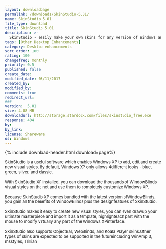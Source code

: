 ```yaml
---
layout: downloadpage
permalink: /downloads/SkinStudio-5,01/
name: SkinStudio 5.01
file_type: download
title: SkinStudio 5.01
description: >-
  SkinStudio - easily make your own skins for any version of Windows and other popular programs
tags: [Other Desktop Enhancements]
category: Desktop enhancements
sort_order: 100
rating: 100
changefreq: monthly
priority: 0.5
published: false
create_date: 
modified_date: 03/11/2017
created_by: 
modified_by: 
comments: true
redirect_url: 
### 
version:  5.01
size: 4.88 MB
downloadurl: http://storage.stardock.com/files/skinstudio_free.exe
response: 404
by: 
by_link: 
license: Shareware
os: Windows
---
```


{% include download-header.html download=page%}

<p style="fix-download-text !important">
<p><font size="2"><p>SkinStudio is a useful software which enables Windows XP to add, edit,and create new visual styles. By default, Windows XP only allows 4different looks - blue, green, silver, and classic. <br />
<br />
With SkinStudio XP installed, you can download the thousands of WindowBlinds visual styles on the net and use them to completely customize Windows XP. <br />
<br />
Because SkinStudio XP comes bundled with the latest version ofWindowBlinds, you gain all the benefits of WindowBlinds plus the designfeatures of SkinStudio. <br />
<br />
SkinStudio makes it easy to create new visual styles, you can even drawup your ultimate masterpiece and import it as a template, highlighteach part with the mouse to modify virtually any part of the Windows XPinterface.<br />
<br />
SkinStudio also supports ObjectBar, WebBlinds, and Koala Player skins.Other types of skins are expected to be supported in the futureincluding WinAmp 3, msstyles, Trillian</p></p></p>
